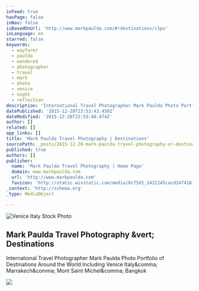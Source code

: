 ```yaml
---
inFeed: true
hasPage: false
inNav: false
isBasedOnUrl: 'http://www.markpaulda.com/#!destinations/c1px'
inLanguage: en
starred: false
keywords:
  - wayfarer
  - paulda
  - wandered
  - photographer
  - travel
  - mark
  - photo
  - venice
  - night
  - reflection
description: 'International Travel Photographer Mark Paulda Photo Portfolio of Destinations Around the World Including Venice Italy, Marrakech, Mont Saint Michel, Bangkok'
datePublished: '2015-12-20T23:53:43.450Z'
dateModified: '2015-12-20T23:53:40.474Z'
author: []
related: []
app_links: []
title: 'Mark Paulda Travel Photography | Destinations'
sourcePath: _posts/2015-12-20-mark-paulda-travel-photography-or-destinations.md
published: true
authors: []
publisher:
  name: 'Mark Paulda Travel Photography | Home Page'
  domain: www.markpaulda.com
  url: 'http://www.markpaulda.com'
  favicon: 'http://static.wixstatic.com/media/8c75d1_1431245cacd24f41813d05b3e8fd717f.png/v1/fill/w_16%2Ch_16%2Clg_1/8c75d1_1431245cacd24f41813d05b3e8fd717f.png'
_context: 'http://schema.org'
_type: MediaObject

---
```

![Venice Italy Stock Photo](https://s3-us-west-2.amazonaws.com/the-grid-img/p/caea5f8d8b38cab790074d48eb9b2446c1e3291a.jpg)

<article style=""><h1>Mark Paulda Travel Photography &amp;vert; Destinations</h1><p>International Travel Photographer Mark Paulda Photo Portfolio of Destinations Around the World Including Venice Italy&amp;comma; Marrakech&amp;comma; Mont Saint Michel&amp;comma; Bangkok</p><img src="https://static.wixstatic.com/media/8c75d1_3ecc9721545843c699c068e69e4b06e7.jpg_srz_2500_1667_85_22_0.50_1.20_0.00_jpg_srz" /></article>